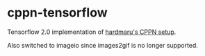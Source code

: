 # cppn-tensorflow

Tensorflow 2.0 implementation of [hardmaru's CPPN setup][1].

Also switched to imageio since images2gif is no longer supported.

[1]: https://github.com/hardmaru/cppn-tensorflow
